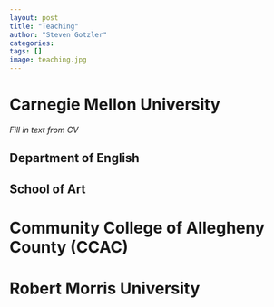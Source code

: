 ```yaml
---
layout: post
title: "Teaching"
author: "Steven Gotzler"
categories: 
tags: []
image: teaching.jpg
---
```


# Carnegie Mellon University

*Fill in text from CV*

## Department of English

## School of Art


# Community College of Allegheny County (CCAC)

# Robert Morris University

